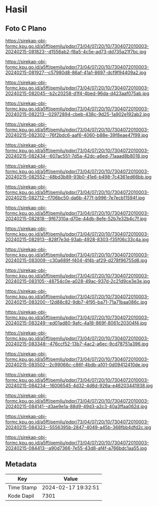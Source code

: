 # Hasil

## Foto C Plano

https://sirekap-obj-formc.kpu.go.id/a5ff/pemilu/pdpr/73/04/07/20/10/7304072010003-20240215-081823--d1556ab2-f8a5-4c5e-ad73-dd735a21f7bc.jpg

https://sirekap-obj-formc.kpu.go.id/a5ff/pemilu/pdpr/73/04/07/20/10/7304072010003-20240215-081927--c57980d8-86af-41a1-8697-dcf9f94409a2.jpg

https://sirekap-obj-formc.kpu.go.id/a5ff/pemilu/pdpr/73/04/07/20/10/7304072010003-20240215-082045--b2c20258-d1f4-4bed-96da-d423aaf075ab.jpg

https://sirekap-obj-formc.kpu.go.id/a5ff/pemilu/pdpr/73/04/07/20/10/7304072010003-20240215-082213--02972894-cbeb-438c-9d25-1a902e192ab2.jpg

https://sirekap-obj-formc.kpu.go.id/a5ff/pemilu/pdpr/73/04/07/20/10/7304072010003-20240215-082302--76f2bdc6-aaf6-4060-b88e-39f8eae47f99.jpg

https://sirekap-obj-formc.kpu.go.id/a5ff/pemilu/pdpr/73/04/07/20/10/7304072010003-20240215-082434--607ac551-7d5a-42dc-a6ed-71aaad8b8018.jpg

https://sirekap-obj-formc.kpu.go.id/a5ff/pemilu/pdpr/73/04/07/20/10/7304072010003-20240215-082552--48bd3b89-93b0-41e6-b498-7c4361ed66bb.jpg

https://sirekap-obj-formc.kpu.go.id/a5ff/pemilu/pdpr/73/04/07/20/10/7304072010003-20240215-082712--f706bc50-da6b-477f-b996-7e7ecb11594f.jpg

https://sirekap-obj-formc.kpu.go.id/a5ff/pemilu/pdpr/73/04/07/20/10/7304072010003-20240215-082818--9f67310a-d70e-44db-8efe-52b7e32b4c7f.jpg

https://sirekap-obj-formc.kpu.go.id/a5ff/pemilu/pdpr/73/04/07/20/10/7304072010003-20240215-082913--828f7e3d-93ab-4928-8303-f35f06c33c4a.jpg

https://sirekap-obj-formc.kpu.go.id/a5ff/pemilu/pdpr/73/04/07/20/10/7304072010003-20240215-083009--c30a689f-f404-4f4b-af29-d278f96755d8.jpg

https://sirekap-obj-formc.kpu.go.id/a5ff/pemilu/pdpr/73/04/07/20/10/7304072010003-20240215-083105--48754c0e-a028-49ac-937d-2c21d9ce3e3e.jpg

https://sirekap-obj-formc.kpu.go.id/a5ff/pemilu/pdpr/73/04/07/20/10/7304072010003-20240215-083200--12d88c82-9db7-4f95-ba71-71a71baa086c.jpg

https://sirekap-obj-formc.kpu.go.id/a5ff/pemilu/pdpr/73/04/07/20/10/7304072010003-20240215-083249--ed01ad80-9afc-4a18-869f-8061c20304f4.jpg

https://sirekap-obj-formc.kpu.go.id/a5ff/pemilu/pdpr/73/04/07/20/10/7304072010003-20240215-083348--476ccf52-13b7-4ac2-a6ec-9cd78751a396.jpg

https://sirekap-obj-formc.kpu.go.id/a5ff/pemilu/pdpr/73/04/07/20/10/7304072010003-20240215-083502--2c99066c-c86f-4bdb-a101-0d09412410de.jpg

https://sirekap-obj-formc.kpu.go.id/a5ff/pemilu/pdpr/73/04/07/20/10/7304072010003-20240215-084234--16006545-4d32-4d8d-926a-e46203441938.jpg

https://sirekap-obj-formc.kpu.go.id/a5ff/pemilu/pdpr/73/04/07/20/10/7304072010003-20240215-084141--d3ae9e1a-88d9-49d3-a2c3-40a3ffaa062d.jpg

https://sirekap-obj-formc.kpu.go.id/a5ff/pemilu/pdpr/73/04/07/20/10/7304072010003-20240215-084323--5556395b-2847-4049-a45b-368fbb4dfd2c.jpg

https://sirekap-obj-formc.kpu.go.id/a5ff/pemilu/pdpr/73/04/07/20/10/7304072010003-20240215-084413--a90d7366-7e55-43d8-af4f-a766bdc1aa55.jpg


## Metadata

| Key        | Value               |
| ---------- | ------------------- |
| Time Stamp | 2024-02-17 19:32:51 |
| Kode Dapil | 7301                |



